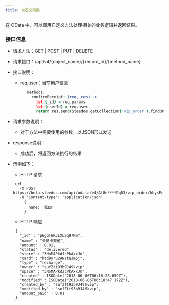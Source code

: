 ```yaml
---
title: 自定义函数
---
```


在 OData 中，可以调用自定义方法处理相关的业务逻辑并返回结果。

### 接口信息

 - 请求方法：GET | POST | PUT | DELETE

 - 请求接口：/api/v4/{object_name}/{record_id}/{method_name}

 - 接口说明：
   - req.user：当前用户信息
     ```coffeescript
        methods:
          confirmReceipt: (req, res) ->
            let {_id} = req.params
            let {userId} = req.user
            return res.send(Steedos.getCollection('vip_order').findOne({ _id: _id, owner: userId, status: 'delivered' }))
      ```

 - 请求参数说明：
   - 对于方法中需要使用的参数，以JSON形式发送

 - response说明：
   - 成功后，将返回方法执行的结果

 - 示例如下：

   - HTTP 请求

   ```
    url
      -X POST https://beta.steedos.com/api/odata/v4/Af8e****DqD3/vip_order/hbysEccFT2fXjHtpd/confirmReceipt
      -H 'Content-type': 'application/json'
        {
          name: '张四'
        }
   ```

   - HTTP 响应

   ```
    {
      "_id" : "p6gGT6R3LXLSq97Kw",
      "name" : "会员卡充值",
      "amount" : 0.01,
      "status" : "delivered",
      "store" : "3NoMAPkdJcPkAxxJm",
      "card" : "ktd9yru2ANYtaJm5j",
      "type" : "recharge",
      "owner" : "sufZtt93b9J49kvip",
      "space" : "3NoMAPkdJcPkAxxJm",
      "created" : ISODate("2018-06-06T06:18:28.659Z"),
      "modified" : ISODate("2018-06-06T06:18:47.172Z"),
      "created_by" : "sufZtt93b9J49kvip",
      "modified_by" : "sufZtt93b9J49kvip",
      "amount_paid" : 0.01
    }
   ```
